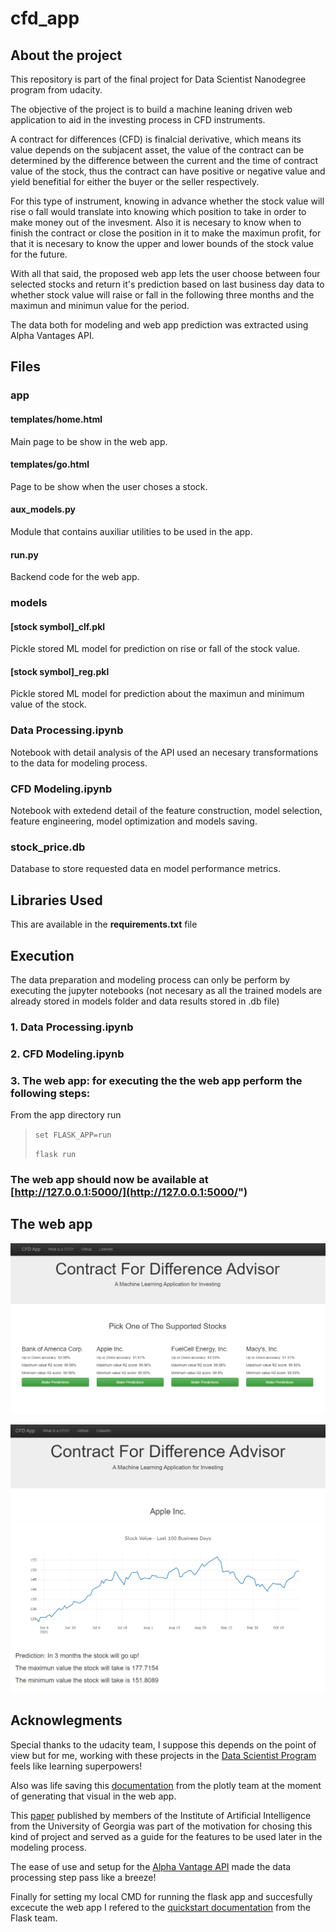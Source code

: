 # cfd_app

## About the project

This repository is part of the final project for Data Scientist Nanodegree program from udacity.

The objective of the project is to build a machine leaning driven web application to aid in the investing process in CFD instruments.

A contract for differences (CFD) is finalcial derivative, which means its value depends on the subjacent asset, the value of the contract can be determined by the difference between the current and the time of contract value of the stock, thus the contract can have positive or negative value and yield benefitial for either the buyer or the seller respectively.

For this type of instrument, knowing in advance whether the stock value will rise o fall would translate into knowing which position to take in order to make money out of the invesment. Also it is necesary to know when to finish the contract or close the position in it to make the maximun profit, for that it is necesary to know the upper and lower bounds of the stock value for the future.

With all that said, the proposed web app lets the user choose between four selected stocks and return it's prediction based on last business day data to whether stock value will raise or fall in the following three months and the maximun and minimun value for the period.

The data both for modeling and web app prediction was extracted using Alpha Vantages API.

## Files

### app
#### templates/home.html
Main page to be show in the web app.

#### templates/go.html
Page to be show when the user choses a stock.

#### aux_models.py
Module that contains auxiliar utilities to be used in the app.

#### run.py
Backend code for the web app.

### models
#### [stock symbol]_clf.pkl
Pickle stored ML model for prediction on rise or fall of the stock value.

#### [stock symbol]_reg.pkl
Pickle stored ML model for prediction about the maximun and minimum value of the stock.

### Data Processing.ipynb
Notebook with detail analysis of the API used an necesary transformations to the data for modeling process.

### CFD Modeling.ipynb
Notebook with extedend detail of the feature construction, model selection, feature engineering, model optimization and models saving.

### stock_price.db
Database to store requested data en model performance metrics.
## Libraries Used

This are available in the **requirements.txt** file

## Execution
The data preparation and modeling process can only be perform by executing the jupyter notebooks (not necesary as all the trained models are already stored in models folder and data results stored in .db file)

### 1. Data Processing.ipynb

### 2. CFD Modeling.ipynb

### 3. The web app: for executing the the web app perform the following steps:

From the app directory run

>`set FLASK_APP=run`
>
>`flask run`

### The web app should now be available at [http://127.0.0.1:5000/](http://127.0.0.1:5000/")

## The web app

![First screenshot](https://github.com/lccrurod/cfd_app/blob/main/web_app_ss1.PNG)

![Second screenshot](https://github.com/lccrurod/cfd_app/blob/main/web_app_ss2.PNG)


## Acknowlegments

Special thanks to the udacity team, I suppose this depends on the point of view but for me, working with these projects in the [Data Scientist Program](https://www.udacity.com/course/data-scientist-nanodegree--nd025, "Udacity") feels like learning superpowers!

Also was life saving this [documentation](https://plotly.com/javascript/) from the plotly team at the moment of generating that visual in the web app.

This [paper](http://worldcomp-proceedings.com/proc/p2012/ICA4753.pdf) published by members of the Institute of Artificial Intelligence from the University of Georgia was part of the motivation for chosing this kind of project and served as a guide for the features to be used later in the modeling process.

The ease of use and setup for the [Alpha Vantage API](https://www.alphavantage.co/documentation/) made the data processing step pass like a breeze!

Finally for setting my local CMD for running the flask app and succesfully excecute the web app I refered to the  [quickstart documentation](https://flask.palletsprojects.com/en/2.0.x/quickstart/, "flask-doc") from the Flask team.


